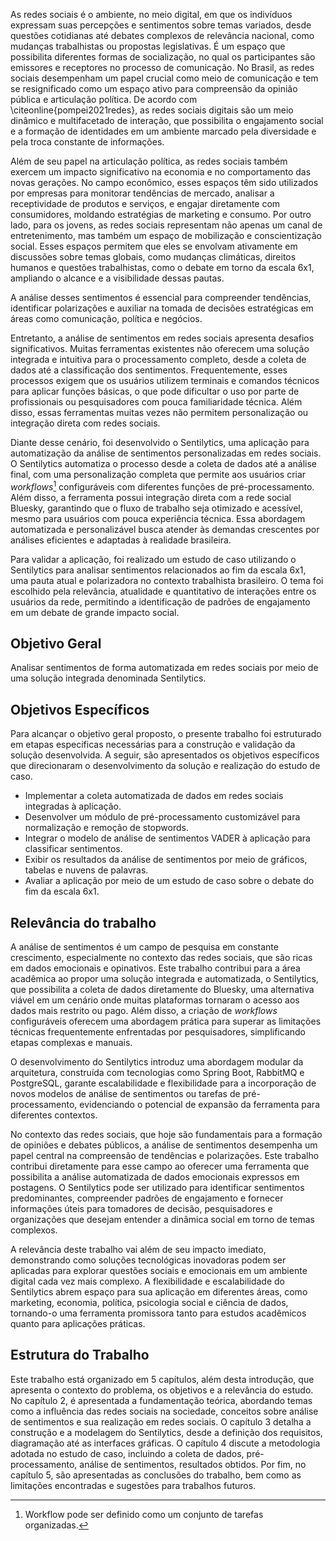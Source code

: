 As redes sociais é o ambiente, no meio digital, em que os indivíduos expressam suas percepções e sentimentos sobre temas variados, desde questões cotidianas até debates complexos de relevância nacional, como mudanças trabalhistas ou propostas legislativas. É um espaço que possibilita diferentes formas de socialização, no qual os participantes são emissores e receptores no processo de comunicação. No Brasil, as redes sociais desempenham um papel crucial como meio de comunicação e tem se resignificado como um espaço ativo para compreensão da opinião pública e articulação política. De acordo com \citeonline{pompei2021redes}, as redes sociais digitais são um meio dinâmico e multifacetado de interação, que possibilita o engajamento social e a formação de identidades em um ambiente marcado pela diversidade e pela troca constante de informações.

Além de seu papel na articulação política, as redes sociais também exercem um impacto significativo na economia e no comportamento das novas gerações. No campo econômico, esses espaços têm sido utilizados por empresas para monitorar tendências de mercado, analisar a receptividade de produtos e serviços, e engajar diretamente com consumidores, moldando estratégias de marketing e consumo. Por outro lado, para os jovens, as redes sociais representam não apenas um canal de entretenimento, mas também um espaço de mobilização e conscientização social. Esses espaços permitem que eles se envolvam ativamente em discussões sobre temas globais, como mudanças climáticas, direitos humanos e questões trabalhistas, como o debate em torno da escala 6x1, ampliando o alcance e a visibilidade dessas pautas.

A análise desses sentimentos é essencial para compreender tendências, identificar polarizações e auxiliar na tomada de decisões estratégicas em áreas como comunicação, política e negócios.

Entretanto, a análise de sentimentos em redes sociais apresenta desafios significativos. Muitas ferramentas existentes não oferecem uma solução integrada e intuitiva para o processamento completo, desde a coleta de dados até a classificação dos sentimentos. Frequentemente, esses processos exigem que os usuários utilizem terminais e comandos técnicos para aplicar funções básicas, o que pode dificultar o uso por parte de profissionais ou pesquisadores com pouca familiaridade técnica. Além disso, essas ferramentas muitas vezes não permitem personalização ou integração direta com redes sociais.

Diante desse cenário, foi desenvolvido o Sentilytics, uma aplicação para automatização da análise de sentimentos personalizadas em redes sociais. O Sentilytics automatiza o processo desde a coleta de dados até a análise final, com uma personalização completa que permite aos usuários criar *workflows*[^workflows] configuráveis com diferentes funções de pré-processamento. Além disso, a ferramenta possui integração direta com a rede social Bluesky, garantindo que o fluxo de trabalho seja otimizado e acessível, mesmo para usuários com pouca experiência técnica. Essa abordagem automatizada e personalizável busca atender às demandas crescentes por análises eficientes e adaptadas à realidade brasileira.

Para validar a aplicação, foi realizado um estudo de caso utilizando o Sentilytics para analisar sentimentos relacionados ao fim da escala 6x1, uma pauta atual e polarizadora no contexto trabalhista brasileiro. O tema foi escolhido pela relevância, atualidade e quantitativo de interações entre os usuários da rede, permitindo a identificação de padrões de engajamento em um debate de grande impacto social.

[^workflows]: Workflow pode ser definido como um conjunto de tarefas organizadas.

## Objetivo Geral

Analisar sentimentos de forma automatizada em redes sociais por meio de uma solução integrada denominada Sentilytics.

## Objetivos Específicos

Para alcançar o objetivo geral proposto, o presente trabalho foi estruturado em etapas especificas necessárias para a construção e validação da solução desenvolvida. A seguir, são apresentados os objetivos específicos que direcionaram o desenvolvimento da solução e realização do estudo de caso.

- Implementar a coleta automatizada de dados em redes sociais integradas à aplicação.
- Desenvolver um módulo de pré-processamento customizável para normalização e remoção de stopwords.
- Integrar o modelo de análise de sentimentos VADER à aplicação para classificar sentimentos.
- Exibir os resultados da análise de sentimentos por meio de gráficos, tabelas e nuvens de palavras.
- Avaliar a aplicação por meio de um estudo de caso sobre o debate do fim da escala 6x1.

## Relevância do trabalho

A análise de sentimentos é um campo de pesquisa em constante crescimento, especialmente no contexto das redes sociais, que são ricas em dados emocionais e opinativos. Este trabalho contribui para a área acadêmica ao propor uma solução integrada e automatizada, o Sentilytics, que possibilita a coleta de dados diretamente do Bluesky, uma alternativa viável em um cenário onde muitas plataformas tornaram o acesso aos dados mais restrito ou pago. Além disso, a criação de *workflows* configuráveis oferecem uma abordagem prática para superar as limitações técnicas frequentemente enfrentadas por pesquisadores, simplificando etapas complexas e manuais.

O desenvolvimento do Sentilytics introduz uma abordagem modular da arquitetura, construída com tecnologias como Spring Boot, RabbitMQ e PostgreSQL, garante escalabilidade e flexibilidade para a incorporação de novos modelos de análise de sentimentos ou tarefas de pré-processamento, evidenciando o potencial de expansão da ferramenta para diferentes contextos.

No contexto das redes sociais, que hoje são fundamentais para a formação de opiniões e debates públicos, a análise de sentimentos desempenha um papel central na compreensão de tendências e polarizações. Este trabalho contribui diretamente para esse campo ao oferecer uma ferramenta que possibilita a análise automatizada de dados emocionais expressos em postagens. O Sentilytics pode ser utilizado para identificar sentimentos predominantes, compreender padrões de engajamento e fornecer informações úteis para tomadores de decisão, pesquisadores e organizações que desejam entender a dinâmica social em torno de temas complexos.

A relevância deste trabalho vai além de seu impacto imediato, demonstrando como soluções tecnológicas inovadoras podem ser aplicadas para explorar questões sociais e emocionais em um ambiente digital cada vez mais complexo. A flexibilidade e escalabilidade do Sentilytics abrem espaço para sua aplicação em diferentes áreas, como marketing, economia, política, psicologia social e ciência de dados, tornando-o uma ferramenta promissora tanto para estudos acadêmicos quanto para aplicações práticas.

## Estrutura do Trabalho

Este trabalho está organizado em 5 capítulos, além desta introdução, que apresenta o contexto do problema, os objetivos e a relevância do estudo. No capítulo 2, é apresentada a fundamentação teórica, abordando temas como a influência das redes sociais na sociedade, conceitos sobre  análise de sentimentos e sua realização em redes sociais. O capítulo 3 detalha a construção e a modelagem do Sentilytics, desde a definição dos requisitos, diagramação até as interfaces gráficas. O capítulo 4 discute a metodologia adotada no estudo de caso, incluindo a coleta de dados, pré-processamento, análise de sentimentos, resultados obtidos. Por fim, no capítulo 5, são apresentadas as conclusões do trabalho, bem como as limitações encontradas e sugestões para trabalhos futuros.
